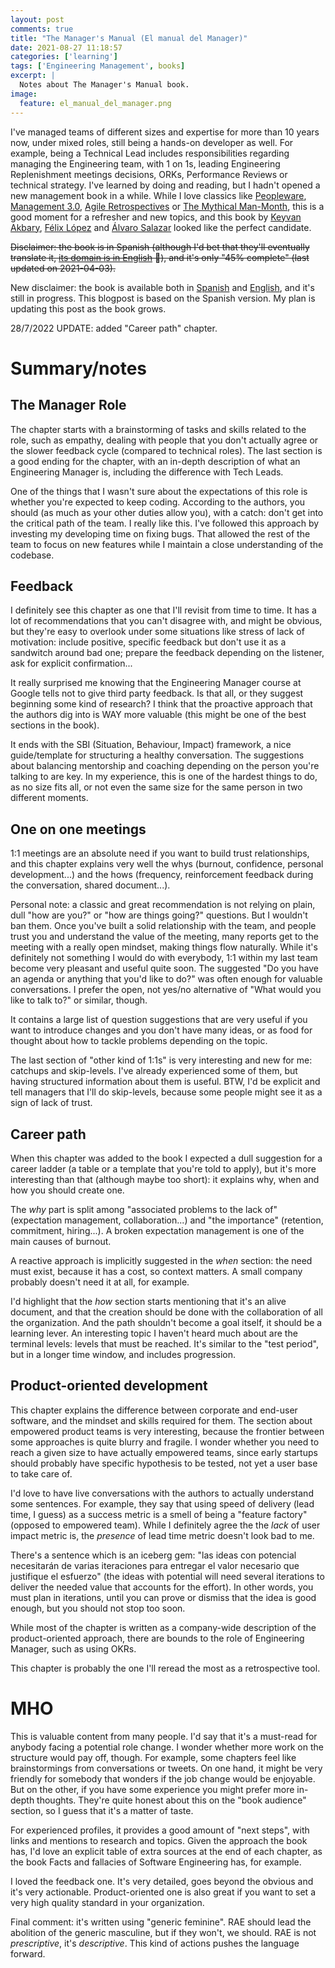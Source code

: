 ```yaml
---
layout: post
comments: true
title: "The Manager's Manual (El manual del Manager)"
date: 2021-08-27 11:18:57
categories: ['learning']
tags: ['Engineering Management', books]
excerpt: |
  Notes about The Manager's Manual book.
image:
  feature: el_manual_del_manager.png
---
```


I've managed teams of different sizes and expertise for more than 10 years now, under mixed roles, still being
a hands-on developer as well. For example, being a Technical Lead includes responsibilities regarding
managing the Engineering team, with 1 on 1s, leading Engineering Replenishment meetings decisions, ORKs, Performance
Reviews or technical strategy. I've learned by doing and reading, but I hadn't opened a new management book in a while. While I love classics
like [Peopleware](https://juanignaciosl.github.io/learning/2018/01/12/peopleware.html),
[Management 3.0](https://www.juanignaciosl.com/ingenieria-del-software/resena-management-3-0),
[Agile Retrospectives](https://www.juanignaciosl.com/ingenieria-del-software/agile-retrospectives)
or [The Mythical Man-Month](https://www.juanignaciosl.com/ingenieria-del-software/las-mismas-discusiones-durante-33-anos),
this is a good moment for a refresher and new topics, and this book by [Keyvan Akbary](https://twitter.com/keyvanakbary),
[Félix López](https://twitter.com/flopezluis) and [Álvaro Salazar](https://twitter.com/xala3pa) looked like the perfect
candidate.

~~Disclaimer: the book is in Spanish (although I'd bet that they'll eventually translate it,
[its domain is in English](https://managersmanual.com/) 😬), and it's only
"45% complete" (last updated on 2021-04-03).~~

New disclaimer: the book is available both in [Spanish](https://leanpub.com/el-manual-del-manager) and
[English](https://leanpub.com/the-managers-manual), and it's still in progress. This blogpost is based on the Spanish
version. My plan is updating this post as the book grows.

28/7/2022 UPDATE: added "Career path" chapter.

# Summary/notes

## The Manager Role

The chapter starts with a brainstorming of tasks and skills related to the role, such as empathy, dealing with
people that you don't actually agree or the slower feedback cycle (compared to technical roles).
The last section is a good ending for the chapter, with an in-depth description of what an Engineering Manager is,
including the difference with Tech Leads.

One of the things that I wasn't sure about the expectations of this role is whether you're expected to keep coding.
According to the authors, you should (as much as your other duties allow you), with a catch: don't get into
the critical path of the team. I really like this. I've followed this approach by investing my developing time
on fixing bugs. That allowed the rest of the team to focus on new features while I maintain a close understanding
of the codebase.

## Feedback

I definitely see this chapter as one that I'll revisit from time to time. It has a lot of recommendations that you
can't disagree with, and might be obvious, but they're easy to overlook under some situations like stress of lack of
motivation: include positive, specific feedback but don't use it as a sandwitch around bad one; prepare the feedback
depending on the listener, ask for explicit confirmation...

It really surprised me knowing that the Engineering Manager course at Google tells not to give third party feedback. Is
that all, or they suggest beginning some kind of research? I think that the proactive approach that the authors dig into
is WAY more valuable (this might be one of the best sections in the book).

It ends with the SBI (Situation, Behaviour, Impact) framework, a nice guide/template for structuring a healthy conversation.
The suggestions about balancing mentorship and coaching depending on the person you're talking to are key. In my experience,
this is one of the hardest things to do, as no size fits all, or not even the same size for the same person in two
different moments.

## One on one meetings

1:1 meetings are an absolute need if you want to build trust relationships, and this chapter explains very well the
whys (burnout, confidence, personal development...) and the hows (frequency, reinforcement feedback during the
conversation, shared document...).

Personal note: a classic and great recommendation is not relying on plain, dull "how are you?" or "how are things going?"
questions. But I wouldn't ban them. Once you've built a solid relationship with the team, and people trust you and
understand the value of the meeting, many reports get to the meeting with a really open mindset, making things flow
naturally. While it's definitely not something I would do with everybody, 1:1 within my last team become very pleasant
and useful quite soon. The suggested "Do you have an agenda or anything that you'd like to do?" was often enough for
valuable conversations. I prefer the open, not yes/no alternative of "What would you like to talk to?" or similar, though.

It contains a large list of question suggestions that are very useful if you want to introduce changes and you don't have
many ideas, or as food for thought about how to tackle problems depending on the topic.

The last section of "other kind of 1:1s" is very interesting and new for me: catchups and skip-levels.
I've already experienced some of them, but having structured information about them is useful. BTW, I'd be explicit
and tell managers that I'll do skip-levels, because some people might see it as a sign of lack of trust.

## Career path

When this chapter was added to the book I expected a dull suggestion for a career ladder (a table or a template that
you're told to apply), but it's more interesting
than that (although maybe too short): it explains why, when and how you should create one.

The _why_ part is split
among "associated problems to the lack of" (expectation management, collaboration...) and "the importance"
(retention, commitment, hiring...). A broken expectation management is one of the main causes of burnout.

A reactive approach is implicitly suggested in the _when_ section: the need must exist, because it has a cost, so
context matters. A small company probably doesn't need it at all, for example.

I'd highlight that the _how_ section starts mentioning that it's an alive document, and that the creation should be
done with the collaboration of all the organization. And the path shouldn't become a goal itself, it should be a
learning lever. An interesting topic I haven't heard much about are the terminal levels: levels that must be reached.
It's similar to the "test period", but in a longer time window, and includes progression.

## Product-oriented development

This chapter explains the difference between corporate and end-user software, and the mindset and skills required for
them. The section about empowered product teams is very interesting, because the frontier between some approaches
is quite blurry and fragile. I wonder whether you need to reach a given size to have actually empowered teams, since
early startups should probably have specific hypothesis to be tested, not yet a user base to take care of.

I'd love to have live conversations with the authors to actually understand some sentences. For example, they say that
using speed of delivery (lead time, I guess) as a success metric is a smell of being a "feature factory" (opposed to
empowered team). While I definitely agree the the _lack_ of user impact metric is, the _presence_ of lead time metric
doesn't look bad to me.

There's a sentence which is an iceberg gem: "las ideas con potencial necesitarán de varias iteraciones
para entregar el valor necesario que justifique el esfuerzo" (the ideas with potential will need several iterations
to deliver the needed value that accounts for the effort). In other words, you must plan in iterations, until you can
prove or dismiss that the idea is good enough, but you should not stop too soon.

While most of the chapter is written as a company-wide description of the product-oriented approach, there are bounds
to the role of Engineering Manager, such as using OKRs.

This chapter is probably the one I'll reread the most as a retrospective tool.

# MHO

This is valuable content from many people. I'd say that it's a must-read for anybody facing a potential role
change. I wonder whether more work on the structure would pay off, though. For example, some chapters feel like
brainstormings from conversations or tweets. On one hand, it might be very friendly for somebody that
wonders if the job change would be enjoyable. But on the other, if you have some experience you might prefer more
in-depth thoughts. They're quite honest about this on the "book audience" section, so I guess that it's a matter of taste.

For experienced profiles, it provides a good amount of "next steps", with links and mentions to research and topics.
Given the approach the book has, I'd love an explicit table of extra sources at the end of each chapter, as the book Facts and
fallacies of Software Engineering has, for example.

I loved the feedback one. It's very detailed, goes beyond the obvious and it's very actionable. Product-oriented one
is also great if you want to set a very high quality standard in your organization.

Final comment: it's written using "generic feminine". RAE should lead the abolition of the generic masculine, but
if they won't, we should. RAE is not _prescriptive_, it's _descriptive_. This kind of actions pushes the language
forward.
